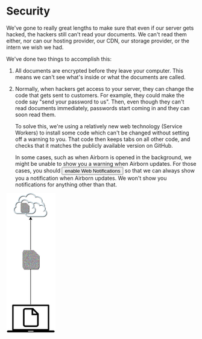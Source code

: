 # Security

We've gone to really great lengths to make sure that even if our server
gets hacked, the hackers still can't read your documents. We can't read
them either, nor can our hosting provider, our CDN, our storage
provider, or the intern we wish we had.

We've done two things to accomplish this:

1. All documents are encrypted before they leave your computer. This
   means we can't see what's inside or what the documents are called.

2. Normally, when hackers get access to your server, they can change the
   code that gets sent to customers. For example, they could make the
   code say "send your password to us". Then, even though they can't
   read documents immediately, passwords start coming in and they can
   soon read them.

   To solve this, we're using a relatively new web technology (Service
   Workers) to install some code which can't be changed without setting
   off a warning to you. That code then keeps tabs on all other code,
   and checks that it matches the publicly available version on GitHub.
   
   In some cases, such as when Airborn is opened in the background,
   we might be unable to show you a warning when Airborn updates. For
   those cases, you should
   <button onclick="Notification.requestPermission()">enable Web
   Notifications</button> so that we can always show you a notification
   when Airborn updates. We won't show you notifications for anything
   other than that.

<img alt="Client-Side Encryption" src="images/client-side-encryption.png" class="img-container security" id="sidebar">